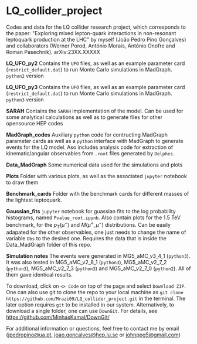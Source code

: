 # LQ_collider_project
Codes and data for the LQ collider research project, which corresponds to the paper: "Exploring mixed lepton-quark interactions in non-resonant leptoquark production at the LHC" by myself (João Pedro Pino Gonçalves) and collaborators (Werner Porod, António Morais, António Onofre and Roman Pasechnik). arXiv:23XX.XXXXX 

**LQ_UFO_py2** Contains the ```UFO``` files, as well as an example parameter card (```restrict_default.dat```) to run Monte Carlo simulations in MadGraph. ```python2``` version

**LQ_UFO_py3** Contains the ```UFO``` files, as well as an example parameter card (```restrict_default.dat```) to run Monte Carlo simulations in MadGraph. ```python3``` version

**SARAH** Contains the ```SARAH``` implementation of the model. Can be used for some analytical calculations as well as to generate files for other opensource HEP codes

**MadGraph_codes** Auxiliary ```python``` code for contructing MadGraph parameter cards as well as a ```python``` interface with MadGraph to generate events for the LQ model. Aso includes analysis code for extraction of kinematic/angular observables from ```.root``` files generated by ```Delphes```. 

**Data_MadGraph** Some numerical data used for the simulations and plots

**Plots** Folder with various plots, as well as the associated ```jupyter``` notebook to draw them

**Benchmark_cards** Folder with the benchmark cards for different masses of the lightest leptoquark.

**Gaussian_fits** ```jupyter``` notebook for guassian fits to the log probability histograms, named ```Pvalue_root.ipynb```. Also contain plots for the 1.5 TeV benchmark, for the $p_T(\mu^-)$ and $M(\mu^+,\mu^-)$ distributions. Can be easily adapated for the other observables, one just needs to change the name of variable ```Obs``` to the desired one. Requires the data that is inside the Data_MadGraph folder of this repo.

**Simulation notes** The events were generated in MG5_aMC_v3_4_1 (```python3```). It was also tested in MG5_aMC_v2_8_1 (```python3```), MG5_aMC_v2_7_2 (```python3```), MG5_aMC_v2_7_3 (```python3```) and MG5_aMC_v2_7_0 (```python2```). All of them gave identical results.


To download, click on ```<> Code``` on top of the page and select ```Download ZIP```. One can also use git to clone the repo to your local machine as ```git clone https://github.com/Mrazi09/LQ_collider_project.git``` in the terminal. The later option requires ```git``` to be installed in our system. Alternatively, to download a single folder, one can use ```DownGit```. For details, see https://github.com/MinhasKamal/DownGit/






For additional information or questions, feel free to contact me by email (jpedropino@ua.pt, joao.goncalves@hep.lu.se or johnppg5@gmail.com)
